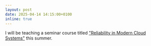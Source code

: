 ```yaml
---
layout: post
date: 2025-04-14 14:15:00+0100
inline: true
---
```


I will be teaching a seminar course titled ["Reliability in Modern Cloud Systems"](https://cms.sic.saarland/cldrel_25/) this summer.